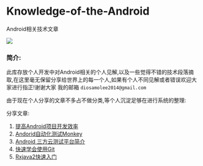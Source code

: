 # Knowledge-of-the-Android
Android相关技术文章



![](http://5b0988e595225.cdn.sohucs.com/images/20171013/3beab4605ab94cb685307f261527ca76.gif)



### 简介:  
此库存放个人开发中对Android相关的个人见解,以及一些觉得不错的技术段落摘取,在这里毫无保留分享给世界上的每一个人,如果有个人不同见解或者错误欢迎大家进行指正!谢谢大家 我的邮箱 `diosamolee2014@gmail.com`


由于现在个人分享的文章不多占不做分类,等个人沉淀足够在进行系统的整理:  

分享文章:

1. [提高Android项目开发效率](https://github.com/Diosamo/Android-improves-development-efficiency)
2.  [Andorid自动化测试Monkey](https://github.com/Diosamo/Knowledge-of-the-Android/blob/master/Monkey%E6%B5%8B%E8%AF%95.md) 
3.   [Android 三方云测试平台简介](https://github.com/Diosamo/Knowledge-of-the-Android/blob/master/%E4%B8%89%E6%96%B9%E4%BA%91%E6%B5%8B%E5%B9%B3%E5%8F%B0.md) 
4.   [快速学会使用Git](https://github.com/Diosamo/Knowledge-of-the-Android/blob/master/%E5%BF%AB%E9%80%9F%E5%AD%A6%E4%BC%9A%E4%BD%BF%E7%94%A8Git.md) 
5.   [Rxjava2快速入门](https://github.com/Diosamo/Knowledge-of-the-Android/blob/master/RxJava2%E5%BF%AB%E9%80%9F%E5%85%A5%E9%97%A8.md) 
